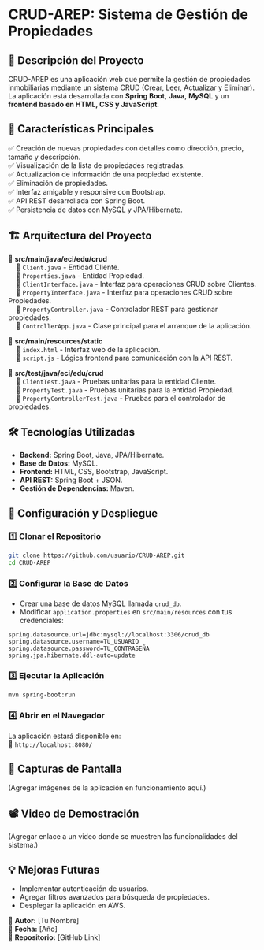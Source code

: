 # CRUD-AREP: Sistema de Gestión de Propiedades

## 📌 **Descripción del Proyecto**
CRUD-AREP es una aplicación web que permite la gestión de propiedades inmobiliarias mediante un sistema CRUD (Crear, Leer, Actualizar y Eliminar). La aplicación está desarrollada con **Spring Boot**, **Java**, **MySQL** y un **frontend basado en HTML, CSS y JavaScript**.

## 🚀 **Características Principales**
✅ Creación de nuevas propiedades con detalles como dirección, precio, tamaño y descripción.  
✅ Visualización de la lista de propiedades registradas.  
✅ Actualización de información de una propiedad existente.  
✅ Eliminación de propiedades.  
✅ Interfaz amigable y responsive con Bootstrap.  
✅ API REST desarrollada con Spring Boot.  
✅ Persistencia de datos con MySQL y JPA/Hibernate.

## 🏗 **Arquitectura del Proyecto**

📂 **src/main/java/eci/edu/crud**  
&nbsp;&nbsp;&nbsp;&nbsp;📌 `Client.java` - Entidad Cliente.  
&nbsp;&nbsp;&nbsp;&nbsp;📌 `Properties.java` - Entidad Propiedad.  
&nbsp;&nbsp;&nbsp;&nbsp;📌 `ClientInterface.java` - Interfaz para operaciones CRUD sobre Clientes.  
&nbsp;&nbsp;&nbsp;&nbsp;📌 `PropertyInterface.java` - Interfaz para operaciones CRUD sobre Propiedades.  
&nbsp;&nbsp;&nbsp;&nbsp;📌 `PropertyController.java` - Controlador REST para gestionar propiedades.  
&nbsp;&nbsp;&nbsp;&nbsp;📌 `ControllerApp.java` - Clase principal para el arranque de la aplicación.

📂 **src/main/resources/static**  
&nbsp;&nbsp;&nbsp;&nbsp;📌 `index.html` - Interfaz web de la aplicación.  
&nbsp;&nbsp;&nbsp;&nbsp;📌 `script.js` - Lógica frontend para comunicación con la API REST.

📂 **src/test/java/eci/edu/crud**  
&nbsp;&nbsp;&nbsp;&nbsp;📌 `ClientTest.java` - Pruebas unitarias para la entidad Cliente.  
&nbsp;&nbsp;&nbsp;&nbsp;📌 `PropertyTest.java` - Pruebas unitarias para la entidad Propiedad.  
&nbsp;&nbsp;&nbsp;&nbsp;📌 `PropertyControllerTest.java` - Pruebas para el controlador de propiedades.  

## 🛠 **Tecnologías Utilizadas**
- **Backend:** Spring Boot, Java, JPA/Hibernate.  
- **Base de Datos:** MySQL.  
- **Frontend:** HTML, CSS, Bootstrap, JavaScript.  
- **API REST:** Spring Boot + JSON.  
- **Gestión de Dependencias:** Maven.  

## 🔧 **Configuración y Despliegue**
### **1️⃣ Clonar el Repositorio**
```bash
git clone https://github.com/usuario/CRUD-AREP.git
cd CRUD-AREP
```

### **2️⃣ Configurar la Base de Datos**
- Crear una base de datos MySQL llamada `crud_db`.
- Modificar `application.properties` en `src/main/resources` con tus credenciales:
```properties
spring.datasource.url=jdbc:mysql://localhost:3306/crud_db
spring.datasource.username=TU_USUARIO
spring.datasource.password=TU_CONTRASEÑA
spring.jpa.hibernate.ddl-auto=update
```

### **3️⃣ Ejecutar la Aplicación**
```bash
mvn spring-boot:run
```

### **4️⃣ Abrir en el Navegador**
La aplicación estará disponible en:  
🔗 `http://localhost:8080/`

## 📸 **Capturas de Pantalla**
(Agregar imágenes de la aplicación en funcionamiento aquí.)

## 📽 **Video de Demostración**
(Agregar enlace a un video donde se muestren las funcionalidades del sistema.)

## 💡 **Mejoras Futuras**
- Implementar autenticación de usuarios.
- Agregar filtros avanzados para búsqueda de propiedades.
- Desplegar la aplicación en AWS.

📌 **Autor:** [Tu Nombre]  
📆 **Fecha:** [Año]  
📂 **Repositorio:** [GitHub Link]

